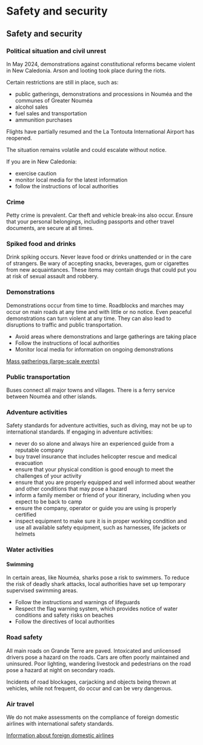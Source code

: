 # Safety and security

## Safety and security

### Political situation and civil unrest

In May 2024, demonstrations against constitutional reforms became violent in New Caledonia. Arson and looting took place during the riots.

Certain restrictions are still in place, such as:

* public gatherings, demonstrations and processions in Nouméa and the communes of Greater Nouméa
* alcohol sales
* fuel sales and transportation
* ammunition purchases

Flights have partially resumed and the La Tontouta International Airport has reopened.

The situation remains volatile and could escalate without notice.

If you are in New Caledonia:

* exercise caution
* monitor local media for the latest information
* follow the instructions of local authorities

### Crime

Petty crime is prevalent. Car theft and vehicle break-ins also occur. Ensure that your personal belongings, including passports and other travel documents, are secure at all times.

### Spiked food and drinks

Drink spiking occurs. Never leave food or drinks unattended or in the care of strangers. Be wary of accepting snacks, beverages, gum or cigarettes from new acquaintances. These items may contain drugs that could put you at risk of sexual assault and robbery.

### Demonstrations

Demonstrations occur from time to time. Roadblocks and marches may occur on main roads at any time and with little or no notice. Even peaceful demonstrations can turn violent at any time. They can also lead to disruptions to traffic and public transportation.

* Avoid areas where demonstrations and large gatherings are taking place
* Follow the instructions of local authorities
* Monitor local media for information on ongoing demonstrations

[Mass gatherings (large-scale events)](https://travel.gc.ca/travelling/health-safety/mass-gatherings)

### Public transportation

Buses connect all major towns and villages. There is a ferry service between Nouméa and other islands.

### Adventure activities

Safety standards for adventure activities, such as diving, may not be up to international standards. If engaging in adventure activities:

* never do so alone and always hire an experienced guide from a reputable company
* buy travel insurance that includes helicopter rescue and medical evacuation
* ensure that your physical condition is good enough to meet the challenges of your activity
* ensure that you are properly equipped and well informed about weather and other conditions that may pose a hazard
* inform a family member or friend of your itinerary, including when you expect to be back to camp
* ensure the company, operator or guide you are using is properly certified
* inspect equipment to make sure it is in proper working condition and use all available safety equipment, such as harnesses, life jackets or helmets

### Water activities

#### Swimming

In certain areas, like Nouméa, sharks pose a risk to swimmers. To reduce the risk of deadly shark attacks, local authorities have set up temporary supervised swimming areas.

* Follow the instructions and warnings of lifeguards
* Respect the flag warning system, which provides notice of water conditions and safety risks on beaches
* Follow the directives of local authorities

### Road safety

All main roads on Grande Terre are paved. Intoxicated and unlicensed drivers pose a hazard on the roads. Cars are often poorly maintained and uninsured. Poor lighting, wandering livestock and pedestrians on the road pose a hazard at night on secondary roads.

Incidents of road blockages, carjacking and objects being thrown at vehicles, while not frequent, do occur and can be very dangerous.

### Air travel

We do not make assessments on the compliance of foreign domestic airlines with international safety standards.

[Information about foreign domestic airlines](https://travel.gc.ca/air/in-flight-safety#other)